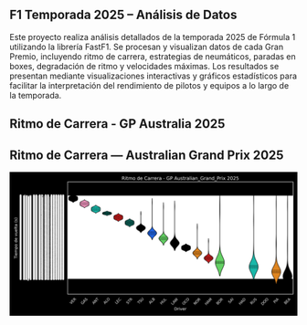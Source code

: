 ## F1 Temporada 2025 – Análisis de Datos
Este proyecto realiza análisis detallados de la temporada 2025 de Fórmula 1
utilizando la librería FastF1. Se procesan y visualizan datos de cada Gran Premio,
incluyendo ritmo de carrera, estrategias de neumáticos, paradas en boxes,
degradación de ritmo y velocidades máximas. Los resultados se presentan
mediante visualizaciones interactivas y gráficos estadísticos para facilitar
la interpretación del rendimiento de pilotos y equipos a lo largo de la temporada.


## Ritmo de Carrera - GP Australia 2025

## Ritmo de Carrera — Australian Grand Prix 2025
![Ritmo de carrera — Australia 2025](gp_data/australian_grand_prix_2025/figures/ritmo_carrera.png)

